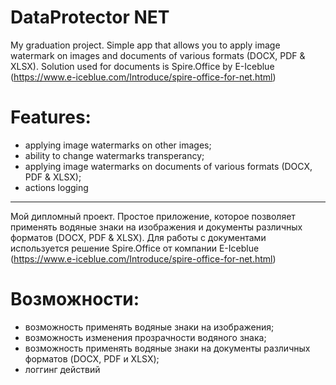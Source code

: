 # DataProtector NET

My graduation project. Simple app that allows you to apply image watermark on images and documents of various formats (DOCX, PDF & XLSX). Solution used for documents is Spire.Office by E-Iceblue (https://www.e-iceblue.com/Introduce/spire-office-for-net.html)

# Features:
- applying image watermarks on other images;
- ability to change watermarks transperancy;
- applying image watermarks on documents of various formats (DOCX, PDF & XLSX);
- actions logging

----

Мой дипломный проект. Простое приложение, которое позволяет применять водяные знаки на изображения и документы различных форматов (DOCX, PDF & XLSX). Для работы с документами используется решение Spire.Office от компании E-Iceblue (https://www.e-iceblue.com/Introduce/spire-office-for-net.html)

# Возможности:
- возможность применять водяные знаки на изображения;
- возможность изменения прозрачности водяного знака;
- возможность применять водяные знаки на документы различных форматов (DOCX, PDF и XLSX);
- логгинг действий

